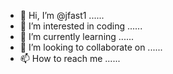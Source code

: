 - 👋 Hi, I’m @jfast1 ......
- 👀 I’m interested in coding ......
- 🌱 I’m currently learning ......
- 💞️ I’m looking to collaborate on ......
- 📫 How to reach me ......

<!---
jfast1/jfast1 is a ✨ special ✨ repository because its `README.md` (this file) appears on your GitHub profile.
You can click the Preview link to take a look at your changes.
--->
